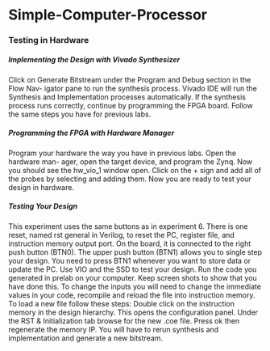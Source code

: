 # Simple-Computer-Processor
### Testing in Hardware
##### Implementing the Design with Vivado Synthesizer
Click on Generate Bitstream under the Program and Debug section in the Flow Nav-
igator pane to run the synthesis process. Vivado IDE will run the Synthesis and
Implementation processes automatically.
If the synthesis process runs correctly, continue by programming the FPGA board. Follow the same
steps you have for previous labs.
##### Programming the FPGA with Hardware Manager
Program your hardware the way you have in previous labs. Open the hardware man-
ager, open the target device, and program the Zynq.
Now you should see the hw_vio_1 window open. Click on the + sign and add all of the probes by
selecting and adding them. Now you are ready to test your design in hardware.
##### Testing Your Design
This experiment uses the same buttons as in experiment 6. There is one reset, named rst general
in Verilog, to reset the PC, register file, and instruction memory output port. On the board, it
is connected to the right push button (BTN0). The upper push button (BTN1) allows you to single
step your design. You need to press BTN1 whenever you want to store data or update the PC.
Use VIO and the SSD to test your design. Run the code you generated in prelab on
your computer. Keep screen shots to show that you have done this.
To change the inputs you will need to change the immediate values in your code, recompile and
reload the file into instruction memory. To load a new file follow these steps: Double click on the
instruction memory in the design hierarchy. This opens the configuration panel. Under the RST
& Initialization tab browse for the new .coe file. Press ok then regenerate the memory IP. You will
have to rerun synthesis and implementation and generate a new bitstream.
